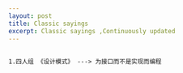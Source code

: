 ```yaml
---
layout: post
title: Classic sayings 
excerpt: Classic sayings ,Continuously updated 
---
```


```

1.四人组 《设计模式》 ---> 为接口而不是实现而编程



```
